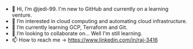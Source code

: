 - 👋 Hi, I’m @jedi-99. I'm new to GitHub and currently on a learning venture.
- 👀 I’m interested in cloud computing and automating cloud infrastructure.
- 🌱 I’m currently learning GCP, Terraform and Git.
- 💞️ I’m looking to collaborate on... Well I'm still learning.
- 📫 How to reach me -> https://www.linkedin.com/in/raj-3416

<!---
jedi-99/jedi-99 is a ✨ special ✨ repository because its `README.md` (this file) appears on your GitHub profile.
You can click the Preview link to take a look at your changes.
--->
